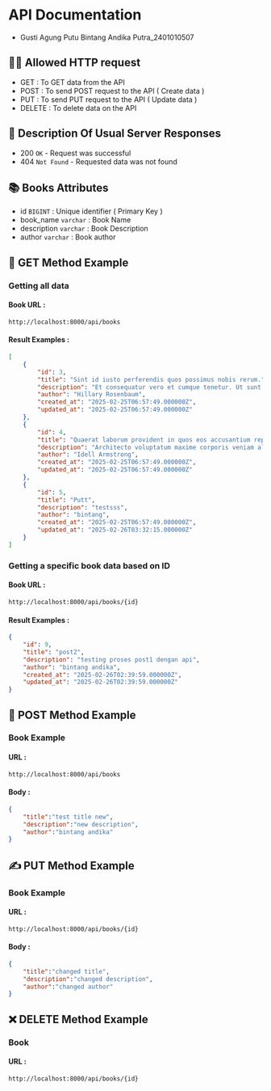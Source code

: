 # API Documentation
- Gusti Agung Putu Bintang Andika Putra_2401010507
## 💁‍♀️ Allowed HTTP request
- GET : To GET data from the API
- POST    : To send POST request to the API ( Create data )
- PUT     : To send PUT request to the API ( Update data )
- DELETE  : To delete data on the API 
## 📝 Description Of Usual Server Responses
- 200 `OK` - Request was successful
- 404 `Not Found` - Requested data was not found
## 📚 Books Attributes
- id `BIGINT` : Unique identifier ( Primary Key )
- book_name `varchar` : Book Name
- description `varchar` : Book Description
- author `varchar` : Book author
## 🔖 GET Method Example
### Getting all data
#### Book URL : 
```
http://localhost:8000/api/books
```
#### Result Examples :
```json
[
    {
        "id": 3,
        "title": "Sint id iusto perferendis quos possimus nobis rerum.",
        "description": "Et consequatur vero et cumque tenetur. Ut sunt ex pariatur quis rerum. Dolorem consequatur eum esse. Voluptas tempora quia dolores maiores officiis rem ut ea.",
        "author": "Hillary Rosenbaum",
        "created_at": "2025-02-25T06:57:49.000000Z",
        "updated_at": "2025-02-25T06:57:49.000000Z"
    },
    {
        "id": 4,
        "title": "Quaerat laborum provident in quos eos accusantium reprehenderit.",
        "description": "Architecto voluptatum maxime corporis veniam aliquam qui. Vel accusamus eius dolore sequi voluptatem corrupti. Rem sunt iusto molestias sint qui. Itaque molestiae dolorem et deleniti ullam vel ea.",
        "author": "Idell Armstrong",
        "created_at": "2025-02-25T06:57:49.000000Z",
        "updated_at": "2025-02-25T06:57:49.000000Z"
    },
    {
        "id": 5,
        "title": "Putt",
        "description": "testsss",
        "author": "bintang",
        "created_at": "2025-02-25T06:57:49.000000Z",
        "updated_at": "2025-02-26T03:32:15.000000Z"
    }
]
```

### Getting a specific book data based on ID
#### Book URL : 
```
http://localhost:8000/api/books/{id}
```
#### Result Examples :
```json
{
    "id": 9,
    "title": "post2",
    "description": "testing proses post1 dengan api",
    "author": "bintang andika",
    "created_at": "2025-02-26T02:39:59.000000Z",
    "updated_at": "2025-02-26T02:39:59.000000Z"
}
```
## 🧾 POST Method Example
### Book Example
#### URL :
```
http://localhost:8000/api/books
```
#### Body :
```json
{
    "title":"test title new",
    "description":"new description",
    "author":"bintang andika"
}
```
## ✍ PUT Method Example
### Book Example
#### URL :
```
http://localhost:8000/api/books/{id}
```
#### Body :
```json
{
    "title":"changed title",
    "description":"changed description",
    "author":"changed author"
}
```
## ❌ DELETE Method Example
### Book
#### URL :
```
http://localhost:8000/api/books/{id}
